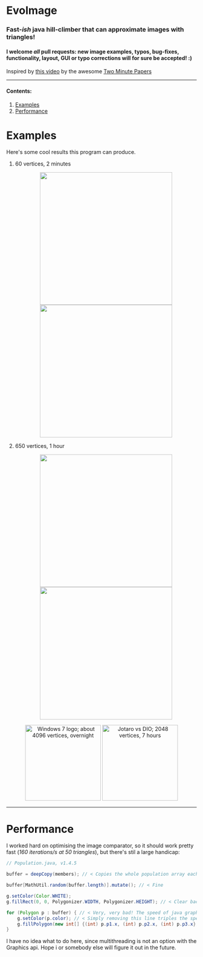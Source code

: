 # EvoImage
### Fast-_ish_ java hill-climber that can approximate images with triangles!
#### I welcome _all_ pull requests: new image examples, typos, bug-fixes, functionality, layout, GUI or typo corrections will for sure be accepted! :)

Inspired by <a href="https://www.youtube.com/watch?v=27PYlj-qNb0" title="www.youtube.com/watch/...">this video</a> by the awesome <a href="https://www.youtube.com/channel/UCbfYPyITQ-7l4upoX8nvctg" title="www.youtube.com/channel/...">Two Minute Papers</a>

<hr/>


#### Contents:
1. [Examples](#Examples)
2. [Performance](#Performance)

<a name="Examples"></a>

# Examples

Here's some cool results this program can produce.

1. 60 vertices, 2 minutes
	<p align="center">
			<img src="https://user-images.githubusercontent.com/39745401/85873702-29303480-b7da-11ea-81c9-37dd6b5a3db9.png" height="350">
			<img src="https://user-images.githubusercontent.com/39745401/85871389-018b9d00-b7d7-11ea-8474-b7c8e48d8f0b.png" height="350">
	</p>
	
2. 650 vertices, 1 hour
	<p align="center">
			<img src="https://user-images.githubusercontent.com/39745401/85873706-2af9f800-b7da-11ea-8af9-fb62dc4a1c21.png" height="350">
			<img src="https://user-images.githubusercontent.com/39745401/85871903-b9b94580-b7d7-11ea-9358-ccaff1b2a329.png" height="350">
	</p>
	
<p>

<p align="center">
	<img src="https://user-images.githubusercontent.com/39745401/85873895-76140b00-b7da-11ea-8d38-4354edc70971.png" height="200" title="Windows 7 logo; about 4096 vertices, overnight">
	<img src="https://user-images.githubusercontent.com/39745401/85874940-174f9100-b7dc-11ea-89d0-f2dd7e4458ff.png" height="200" title="Jotaro vs DIO; 2048 vertices, 7 hours">
	
</p>

<a name="Performance"></a>

<hr/>

# Performance

I worked hard on optimising the image comparator, so it should work pretty fast (_160 iterations/s at 50 triangles_), but there's stil a large handicap:
```java
// Population.java, v1.4.5

buffer = deepCopy(members); // < Copies the whole population array each time iterating

buffer[MathUtil.random(buffer.length)].mutate(); // < Fine

g.setColor(Color.WHITE);
g.fillRect(0, 0, Polygonizer.WIDTH, Polygonizer.HEIGHT); // < Clear background,

for (Polygon p : buffer) { // < Very, very bad! The speed of java graphics just isn't enough.
	g.setColor(p.color); // < Simply removing this line triples the speed
	g.fillPolygon(new int[] {(int) p.p1.x, (int) p.p2.x, (int) p.p3.x}, new int[] {(int) p.p1.y, (int) p.p2.y, (int) p.p3.y}, 3); // < Sloooooow
}
```
I have no idea what to do here, since multithreading is not an option with the Graphics api. Hope i or somebody else will figure it out in the future.
